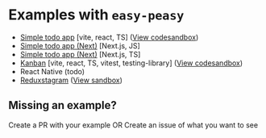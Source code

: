 # Examples with `easy-peasy`

- [Simple todo app](./simple-todo/) [vite, react, TS]
  ([View codesandbox](https://codesandbox.io/s/fnidh1))
- [Simple todo app (Next)](./nextjs-ssr/) [Next.js, JS]
- [Simple todo app (Next)](./nextjs-todo/) [Next.js, TS]
- [Kanban](./kanban/) [vite, react, TS, vitest, testing-library]
  ([View codesandbox](https://codesandbox.io/s/5zdk6r))
- React Native (todo)
- [Reduxstagram](./reduxtagram/)
  ([View sandbox](https://codesandbox.io/s/ztuxzk))

## Missing an example?

Create a PR with your example OR Create an issue of what you want to see
